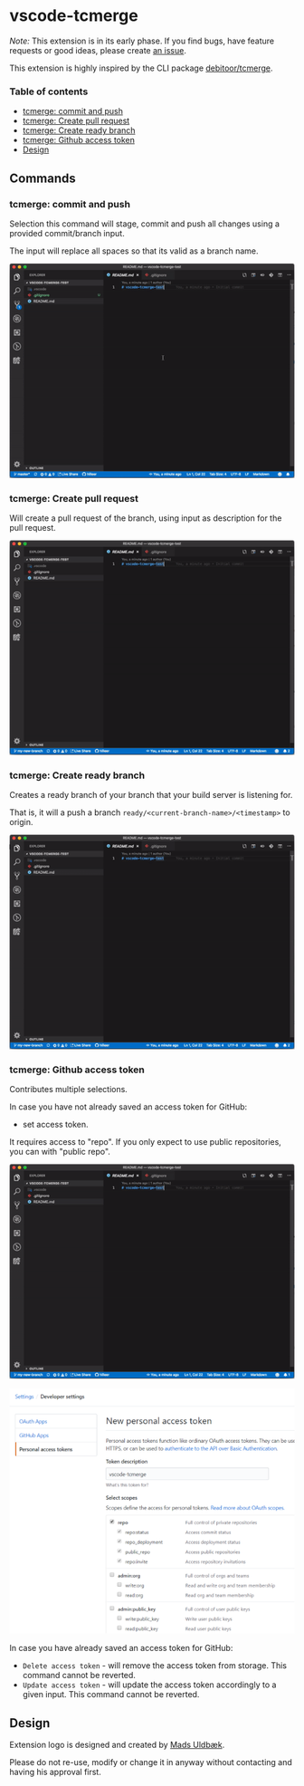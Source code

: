 # vscode-tcmerge

_Note:_ This extension is in its early phase. If you find bugs, have feature requests or good ideas, please create [an issue](https://github.com/hilleer/vscode-tcmerge/issues).

This extension is highly inspired by the CLI package [debitoor/tcmerge](https://github.com/debitoor/tcmerge).

### Table of contents

* [tcmerge: commit and push](#user-content-tcmerge-commit-and-push)
* [tcmerge: Create pull request](#user-content-tcmerge-create-pull-request)
* [tcmerge: Create ready branch](#user-content-tcmerge-create-ready-branch)
* [tcmerge: Github access token](#user-content-tcmerge-github-access-token)
* [Design](#user-content-design)

## Commands

### tcmerge: commit and push

Selection this command will stage, commit and push all changes using a provided commit/branch input.

The input will replace all spaces so that its valid as a branch name.

![commit-and-push.gif](https://raw.githubusercontent.com/hilleer/vscode-tcmerge/master/images/commit-and-push.gif)

### tcmerge: Create pull request

Will create a pull request of the branch, using input as description for the pull request.

![ceeate-pull-request.gif](https://raw.githubusercontent.com/hilleer/vscode-tcmerge/master/images/create-pull-request.gif)

### tcmerge: Create ready branch

Creates a ready branch of your branch that your build server is listening for.

That is, it will a push a branch `ready/<current-branch-name>/<timestamp>` to origin.

![create-ready-branch.gif](https://raw.githubusercontent.com/hilleer/vscode-tcmerge/master/images/create-ready-branch.gif)

### tcmerge: Github access token

Contributes multiple selections.

In case you have not already saved an access token for GitHub:

* set access token.

It requires access to "repo". If you only expect to use public repositories, you can with "public repo".

![create-access-token.gif](https://raw.githubusercontent.com/hilleer/vscode-tcmerge/master/images/create-access-token.gif)

![github-access-token-setup.PNG](https://raw.githubusercontent.com/hilleer/vscode-tcmerge/master/images/github-access-token-setup.PNG)

In case you have already saved an access token for GitHub:

* `Delete access token` - will remove the access token from storage. This command cannot be reverted.
* `Update access token` - will update the access token accordingly to a given input. This command cannot be reverted.

## Design

Extension logo is designed and created by [Mads Uldbæk](https://www.linkedin.com/in/madsuldbaek/).

Please do not re-use, modify or change it in anyway without contacting and having his approval first.